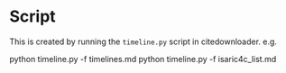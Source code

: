 
# Script

This is created by running the `timeline.py` script in citedownloader. e.g.

python timeline.py -f timelines.md
python timeline.py -f isaric4c_list.md